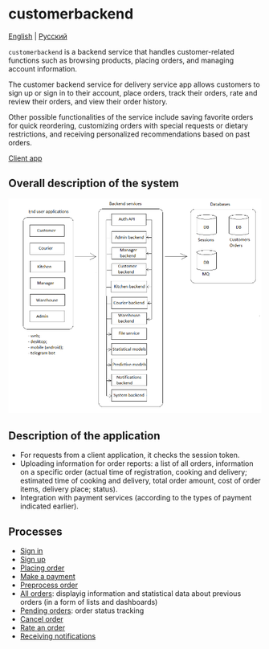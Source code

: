 # customerbackend

[English](customerbackend.md) | [Русский](customerbackend.ru.md)

`customerbackend` is a backend service that handles customer-related functions such as browsing products, placing orders, and managing account information.

The customer backend service for delivery service app allows customers to sign up or sign in to their account, place orders, track their orders, rate and review their orders, and view their order history. 

Other possible functionalities of the service include saving favorite orders for quick reordering, customizing orders with special requests or dietary restrictions, and receiving personalized recommendations based on past orders.

[Client app](../frontend/customerclient.md)

## Overall description of the system

![system_overall](../img/system_overall.png)

## Description of the application

- For requests from a client application, it checks the session token.
- Uploading information for order reports: a list of all orders, information on a specific order (actual time of registration, cooking and delivery; estimated time of cooking and delivery, total order amount, cost of order items, delivery place; status).
- Integration with payment services (according to the types of payment indicated earlier).
<!-- 
- Listens to the message queue, which writes messages about changes in users and tokens stored by the [authentication API](authbackend.md) module.
- Writes information about changes in users and tokens to the message queue (the queue listens to the [authentication API](authbackend.md) module). 
-->

## Processes

- [Sign in](../processes/auth/signin.md)
- [Sign up](../processes/customer/signup.md)
- [Placing order](../processes/customer/makeorder.md)
- [Make a payment](../processes/customer/makepayment.md)
- [Preprocess order](../processes/customer/preprocessorder.md)
- [All orders](../processes/customer/orders.md): displayig information and statistical data about previous orders (in a form of lists and dashboards)
- [Pending orders](../processes/customer/pendingorders.md): order status tracking
- [Cancel order](../processes/customer/cancelorder.md)
- [Rate an order](../processes/customer/rateorder.md)
- [Receiving notifications](../processes/notificationsbackend/getnotified.md)
